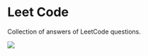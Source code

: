 # Leet Code
Collection of answers of LeetCode questions.

![](https://github.com/dsacdalan/leet-code/workflows/Build%20and%20Test/badge.svg)
